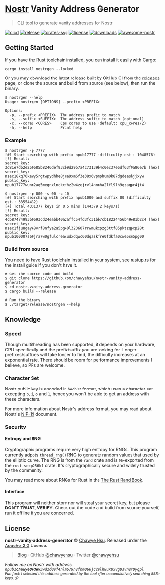 # [Nostr] Vanity Address Generator

> CLI tool to generate vanity addresses for Nostr

[![cicd][cicd-badge]][cicd]
[![release][release-badge]][releases]
[![crates-svg]][crates-url]
[![license][license-badge]](LICENSE)
[![downloads][downloads-badge]][releases]
[![awesome-nostr][awesome-nostr-badge]][awesome-nostr]

## Getting Started

If you have the Rust toolchain installed, you can install it easily with Cargo:

```
cargo install nostrgen --locked
```

Or you may download the latest release built by GitHub CI from the [releases] page,
or clone the source and build from source (see below), then run the binary.

```
$ nostrgen --help
Usage: nostrgen [OPTIONS] --prefix <PREFIX>

Options:
  -p, --prefix <PREFIX>  The address prefix to match
  -s, --suffix <SUFFIX>  The address suffix to match (optional)
  -c, --cores <CORES>    Cpu cores to use (default: cpu_cores/2)
  -h, --help             Print help
```

### Example

```
$ nostrgen -p 7777
[#] Start searching with prefix npub17777 (difficulty est.: 1048576)
[!] Result:
secret_key:  3d81e7db2e250685b8246def93cb9d29b7a4c73139b4c0ec37e6df63f9a86e7b (hex)
secret_key:  nsec18kq70kewy5rgtwpydhhe8jua9xm6f3e38x6vpmphum0k87dgdeashjjxyw
public_key:  npub17777wunn2aq5megnxlnckcfhz2w4zejrvl4nnnha2lfl9lh9qzaqpr4jt4

$ nostrgen -p 000 -s 00 -c 10
[#] Start searching with prefix npub1000 and suffix 00 (difficulty est.: 33554432)
[+] Total 4331377 keys in 0.5 mins (144379.2 keys/s)
[!] Result:
secret_key:  4cb87474993b0693cd24eabb40a2affc54fd3fc31bb7cb18224456b49e81b2c4 (hex)
secret_key:  nsec1fju8gaye8vrf8nfya2a5pg40l320607rrwmukxpzg3ttf85pktzqpxp28t
public_key:  npub100007s69jra7w0gfulcreacudxdqwc60dqaskfre0fdkfa0cwe5su5pg00
```

### Build from source

You need to have Rust toolchain installed in your system, see [rustup.rs] for
the install guide if you don't have it.

```
# Get the source code and build
$ git clone https://github.com/chawyehsu/nostr-vanity-address-generator
$ cd nostr-vanity-address-generator
$ cargo build --release

# Run the binary
$ ./target/release/nostrgen --help
```

## Knowledge

### Speed

Though multithreading has been supported, it depends on your hardware, CPU
specifically and the prefix/suffix you are looking for. Longer prefixes/suffixes
will take longer to find, the difficulty increases at an exponential rate. There
should be room for performance improvements I believe, so PRs are welcome.

### Character Set

Nostr public key is encoded in `bech32` format, which uses a character set excepting
`b`, `i`, `o` and `1`, hence you won't be able to get an address with these characters.

For more information about Nostr's address format, you may read about Nostr's [NIP-19]
document.

### Security

#### Entropy and RNG

Cryptographic programs require very high entropy for RNGs. This program currently
adpots `thread_rng()` RNG to generate random values that used by the elliptic curve.
The RNG is from the `rand` crate and is re-exported from the `rust-secp256k1`
crate. It's cryptographically secure and widely trusted by the community.

You may read more about RNGs for Rust in the [The Rust Rand Book].

#### Interface

This program will neither store nor will steal your secret key, but please
**DON'T TRUST, VERIFY**. Check out the code and build from source yourself, run
it offline if you are concerned.

## License

**nostr-vanity-address-generator** © [Chawye Hsu](https://github.com/chawyehsu). Released under the [Apache-2.0](LICENSE) License.  

> [Blog](https://chawyehsu.com) · GitHub [@chawyehsu](https://github.com/chawyehsu) · Twitter [@chawyehsu](https://twitter.com/chawyehsu)

<em>Follow me on Nostr with address <code>npub1<strong>chawye0ndev</strong>3wdzd0vf4nlm679nvfhm066jcculh8ux0xvg0svnsv0yqpl</code></em>  
<sub><em>Fun fact: I selected this address generated by the tool after accumulatively searching 55B+ keys. ;P</em></sub>

[Nostr]: https://github.com/nostr-protocol/nostr
[cicd-badge]: https://github.com/chawyehsu/nostr-vanity-address-generator/workflows/CICD/badge.svg
[cicd]: https://github.com/chawyehsu/nostr-vanity-address-generator/actions/workflows/cicd.yml
[release-badge]: https://img.shields.io/github/v/release/chawyehsu/nostr-vanity-address-generator
[releases]: https://github.com/chawyehsu/nostr-vanity-address-generator/releases/latest
[crates-svg]: https://img.shields.io/crates/v/nostrgen.svg
[crates-url]: https://crates.io/crates/nostrgen
[license-badge]: https://img.shields.io/github/license/chawyehsu/nostr-vanity-address-generator
[downloads-badge]: https://img.shields.io/github/downloads/chawyehsu/nostr-vanity-address-generator/total
[awesome-nostr-badge]: https://awesome.re/mentioned-badge-flat.svg
[awesome-nostr]: https://github.com/aljazceru/awesome-nostr
[rustup.rs]: https://rustup.rs
[NIP-19]: https://github.com/nostr-protocol/nips/blob/master/19.md
[The Rust Rand Book]: https://rust-random.github.io/book/guide-rngs.html
